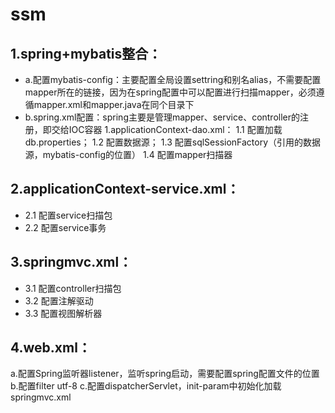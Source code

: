 # ssm
## 1.spring+mybatis整合：
* a.配置mybatis-config：主要配置全局设置settring和别名alias，不需要配置mapper所在的链接，因为在spring配置中可以配置进行扫描mapper，必须遵循mapper.xml和mapper.java在同个目录下
* b.spring.xml配置：spring主要是管理mapper、service、controller的注册，即交给IOC容器
1.applicationContext-dao.xml：
1.1 配置加载db.properties；
1.2 配置数据源；
1.3 配置sqlSessionFactory（引用的数据源，mybatis-config的位置）
1.4 配置mapper扫描器
## 2.applicationContext-service.xml：
* 2.1 配置service扫描包
* 2.2 配置service事务
## 3.springmvc.xml：
* 3.1 配置controller扫描包
* 3.2 配置注解驱动
* 3.3 配置视图解析器
## 4.web.xml：
a.配置Spring监听器listener，监听spring启动，需要配置spring配置文件的位置
b.配置filter utf-8
c.配置dispatcherServlet，init-param中初始化加载springmvc.xml
